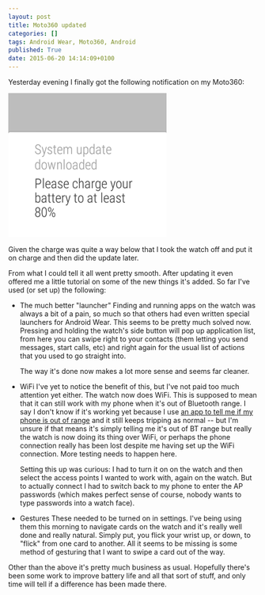 ```yaml
---
layout: post
title: Moto360 updated
categories: []
tags: Android Wear, Moto360, Android
published: True
date: 2015-06-20 14:14:09+0100
---
```


Yesterday evening I finally got the following notification on my Moto360:

![Moto360 Update Notification](/attachments/2015/06/20/Moto360Update.png)

Given the charge was quite a way below that I took the watch off and put it
on charge and then did the update later.

From what I could tell it all went pretty smooth. After updating it even
offered me a little tutorial on some of the new things it's added. So far
I've used (or set up) the following:

* The much better "launcher"
  Finding and running apps on the watch was always a bit of a pain, so much so
  that others had even written special launchers for Android Wear. This seems
  to be pretty much solved now. Pressing and holding the watch's side button
  will pop up application list, from here you can swipe right to your
  contacts (them letting you send messages, start calls, etc) and right again
  for the usual list of actions that you used to go straight into.

  The way it's done now makes a lot more sense and seems far cleaner.

* WiFi
  I've yet to notice the benefit of this, but I've not paid too much attention
  yet either. The watch now does WiFi. This is supposed to mean that it can
  still work with my phone when it's out of Bluetooth range. I say I don't know
  if it's working yet because I use [an app to tell me if my phone is out of
  range](https://play.google.com/store/apps/details?id=com.derfreimann.wear.widgets.miniconnectionnotifier&hl=en_GB)
  and it still keeps tripping as normal -- but I'm unsure if that means
  it's simply telling me it's out of BT range but really the watch is now
  doing its thing over WiFi, or perhaps the phone connection really has been
  lost despite me having set up the WiFi connection. More testing needs to
  happen here.

  Setting this up was curious: I had to turn it on on the watch and then
  select the access points I wanted to work with, again on the watch. But to
  actually connect I had to switch back to my phone to enter the AP passwords
  (which makes perfect sense of course, nobody wants to type passwords into
  a watch face).

* Gestures
  These needed to be turned on in settings. I've being using them this morning
  to navigate cards on the watch and it's really well done and really natural.
  Simply put, you flick your wrist up, or down, to "flick" from one card to
  another. All it seems to be missing is some method of gesturing that I want
  to swipe a card out of the way.

Other than the above it's pretty much business as usual. Hopefully there's
been some work to improve battery life and all that sort of stuff, and only
time will tell if a difference has been made there.

[//]: # (2015-06-20-moto360-updated.md ends here)
